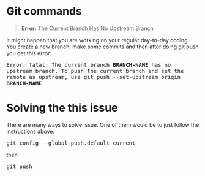 # Git commands

>**Error:** The Current Branch Has No Upstream Branch

It might happen that you are working on your regular day-to-day coding. You create a new branch, 
make some commits and then after doing git push you get this error:

<kbd>Error: fatal: The current branch **BRANCH-NAME** has no upstream branch.
To push the current branch and set the remote as upstream, use
git push --set-upstream origin **BRANCH-NAME**<kbd>

# Solving the this issue

There are many ways to solve issue. One of them would be to just follow the instructions above.

<kbd> git config --global push.default current <kbd>

then

<kbd> git push <kbd>